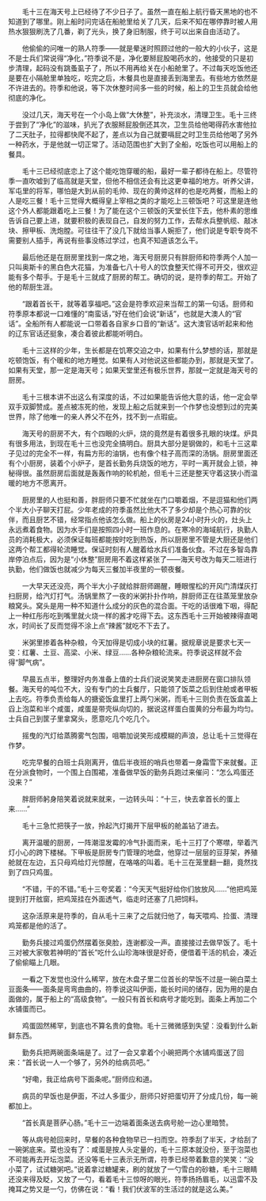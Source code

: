 　　毛十三在海天号上已经待了不少日子了。虽然一直在船上航行昏天黑地的也不知道到了哪里。刚上船时问完话在船舱里给关了几天，后来不知在哪停靠时被人用热水狠狠刷洗了几番，剃了光头，换了身旧制服，终于可以出来自由活动了。

　　他偷偷的问唯一的熟人符季——就是晕迷时照顾过他的一般大的小伙子，这是不是士兵们常说得“净化，”符季说不是，净化要掰屁股喝药水的，他接受的只是初步清理，起码没有跳蚤虱子了，所以不用再给关在小船舱里了。不过每天吃饭他还是要在小隔舱里单独吃，吃完之后，木餐具也是直接丢到海里去。有些地方依然是不许进去的。符季和他说，等下次休整时间多一些的时候，船上的卫生员就会给他彻底的净化。

　　没过几天，海天号在一个小岛上做“大休整”，补充淡水，清理卫生。毛十三终于尝到了“净化”的滋味，扒光了衣服掰屁股倒还其次，卫生员给他喝得药水害他拉了二天肚子，拉得都快爬不起了，差点以为自己就要嗝屁之时卫生员给他喝了另外一种药水，于是他就一切正常了。活动范围也扩大到了全船，吃饭也可以用船上的餐具。

　　毛十三已经彻底恋上了这个能吃饱穿暖的船，最好一辈子都待在船上。尽管符季一直吹嘘到了临高就是天堂，但他不相信还会有比这更幸福的地方。听养父讲，军屯里的将军，哪怕是大到从前的毛帅、现在的黄帅这样的也是吃两餐，而船上的人是吃三餐！毛十三觉得大概得皇上宰相之类的才能吃上三顿饭吧？可这里是连他这个外人都能跟着吃上三餐！为了能在这个三顿饭的天堂长住下去，他朴素的思维告诉自己要上进，就要积极的表现自己，自发的努力工作，去帮水兵整帆缆、敲冰块、擦甲板、洗炮膛。可往往干了没几下就给当事人婉拒了，他们说是专职专岗不需要别人插手，再说有些事没练过学过，也真不知道该怎么干。

　　最后他还是在厨房里找到一席之地，海天号厨房只有胖厨师和符季两个人加一只叫奥斯卡的黑白色大花猫，为准备七八十号人的饮食整天忙得不可开交，很欢迎能有多个帮手。于是毛十三就成了厨房的帮工。确切的说，是符季的帮工。开始了他的帮厨生涯。

　　“跟着首长干，就等着享福吧。”这会是符季欢迎来当帮工的第一句话。厨师和符季原本都说一口难懂的“南蛮话，”好在他们会说“新话”，也就是大澳人的“官话”。全船所有人都能说一口带着各自家乡口音的“新话”。这大澳官话听起来和他的辽东官话还挺象，凑合着彼此都能听明白。

　　毛十三这样的少年，生长都是在饥寒交迫之中，如果有什么梦想的话，那就是吃顿饱饭，有个暖和的地方睡觉。如果有人对他说这些都能办到，那就是天堂了。如果有天堂，那一定是海天号；如果天堂里还有极乐世界，那就一定就是海天号的厨房。

　　毛十三根本讲不出这么有深度的话，不过如果能告诉他大意的话，他一定会举双手双脚赞成。差点被冻死的他，发现上船之后就来到一个作梦也没想到过的完美世界，除了他唯一的亲人养父不在外，找不到一点瑕疵。

　　海天号的厨房不大，有个四眼的火炉，烧的竟然是有着很多孔眼的块煤。炉具有很多用法，到现在毛十三也没完全搞明白。厨具大部分是钢做的，和毛十三这辈子见过的完全不一样，有扁方形的油锅，也有像个柱子高而深的汤锅。厨房里面还有个小厨房，装着个小炉子，是首长勤务兵烧饭的地方，平时一离开就会上锁，神秘得很。虽然厨房后面就是轰轰作响的轮机舱，但毛十三还是整天守着这狭小而温暖的地方不愿离开。

　　厨房里的人也挺和善，胖厨师只要不忙就坐在门口嚼着烟，不是逗猫和他们两个半大小子聊天打屁。少年老成的符季虽然比他大不了多少却是个热心可靠的伙伴，而且厨艺不错，经常指点他该怎么做。船上的伙房是24小时升火的，灶头上永远煮着食物。因为水手们是按照四小时一班作息的。在寒冷的海域航行，执勤人员的消耗极大，必须保证每班都能按时吃到热饭，所以厨房里不管是大厨还是他们这两个帮工都得轮流睡觉。保证时刻有人醒着给水兵们准备伙食。不过在多智岛靠岸停泊点后，因为是“小休整”厨房用不着这样紧张了——海天号改为每天二班进行执勤，他们做饭也就减少为每天三餐加半夜里的一顿夜餐。

　　一大早天还没亮，两个半大小子就给胖厨师踢醒，睡眼惺松的开风门清煤灰打扫厨房，给汽灯打气。汤锅里熬了一夜的米粥扑扑作响，胖厨师正在往蒸笼里放杂粮窝头。窝头是用一种不知道什么成分的灰色的混合面。干吃的话很难下咽，得配上一种红彤彤吃到嘴里就火烧一样的酱才吃得下去。这东西毛十三开始被辣得直喝水，时间长了反而觉得不涂上点“辣酱”就吃不下去了。

　　米粥里掺着各种杂粮，今天加得是切成小块的红薯。据规章说是要求七天一变：红薯、土豆、高梁、小米、绿豆……各种杂粮轮流来。符季说这样就不会得“脚气病”。

　　早晨五点半，整理好内务准备上值的士兵们说说笑笑走进厨房在窗口排队领餐。海天号的吨位不大，没有专门的士兵餐厅，只能领了饭菜之后到住舱或者甲板上去吃。符季负责给每人的搪瓷饭盒里打上两勺米粥，而毛十三则负责在饭盒盖上舀上泡菜和半个咸蛋，咸蛋是带壳纵向切的，据说这样蛋白蛋黄的分布最为均匀。士兵自己到筐子里拿窝头，愿意吃几个吃几个。

　　摇曳的汽灯给蒸腾雾气包围，咀嚼加说笑形成模糊的声浪，总让毛十三觉得在作梦。

　　吃完早餐的白班士兵刚离开，值后半夜班的哨兵也带着一身霜雪下来就餐。正在分派食物时，一个围上白围裙，准备做早饭的勤务兵跑过来催问：“怎么鸡蛋还没来？”

　　胖厨师躬身陪笑着说就来就来，一边转头叫：“十三，快去拿首长的蛋上来……”

　　毛十三急忙把筷子一放，拎起汽灯揭开下层甲板的舱盖钻了进去。

　　离开温暖的厨房，一阵潮湿发霉的冷气扑面而来，毛十三打了个寒噤，举着汽灯小心的跨下楼梯。下甲板是厨房专门管理的地盘，他穿过一层层的豆芽架，养殖舱就在左边，五只母鸡给灯光惊醒，在咯咯的叫着。毛十三在笼里翻一翻，竟然找到了四只鸡蛋。

　　“不错，干的不错。”毛十三夸奖着：“今天天气挺好给你们放放风……”他把鸡笼提到打开舷窗，把鸡笼挂在外面透气，临走时还塞了几把饲料。

　　这杂活原来是符季的，自从毛十三来了之后就归他了，每天喂鸡、捡蛋、清理鸡笼都是他的活了。

　　勤务兵接过鸡蛋仍然摆着张臭脸，连谢都没一声。直接接过去做早饭了。毛十三对被大家敬若神明的“首长”吃什么山珍海味很是好奇，便借着干活的机会，凑近了偷偷瞄上几眼。

　　一看之下发觉也没什么稀罕，放在木盘子里二位首长的早饭不过是一碗白菜土豆面条——面条是弯弯曲曲的，符季说这叫伊面，能长时间的储存，因为用的是白面做的，属于船上的“高级食物”。一般只有首长和病号才能吃到。面条上再加二个水铺蛋而已。

　　鸡蛋固然稀罕，到底也不算名贵的食物。毛十三微微感到失望：没看到什么新鲜东西。

　　勤务兵把两碗面条端是了。过了一会又拿着个小碗把两个水铺鸡蛋送了回来：“首长说一人一个够了，另外的给病员吧。”

　　“好嘞，我正给病号下面条呢。”厨师应和道。

　　病员的早饭也是伊面，不过人多蛋少，厨师只好把蛋切开了分成几份，每一碗都加上。

　　“首长真是菩萨心肠。”毛十三一边端着面条送去病号舱一边心里暗赞。

　　等从病号舱回来时，早餐的各种食物早已一扫而空。符季刮了半天，才给刮了一碗粥底来。菜也没有了：咸蛋是按人头定量的，毛十三原本就没份，至于泡菜也不可能再去开坛泡菜。还没等毛十三表示无所谓，符季已经带着歉意的笑笑：“没小菜了，试试糖粥吧。”说着拿过糖罐来，刷的就放了一勺雪白的砂糖，毛十三眼睛还没来得及眨，又放了一勺，看着毛十三惊呀的眼光，符季扬扬眉毛，以迅雷不及掩耳之势又是一勺，仿佛在说：“看！我们伏波军的生活过的就是这么美。”
